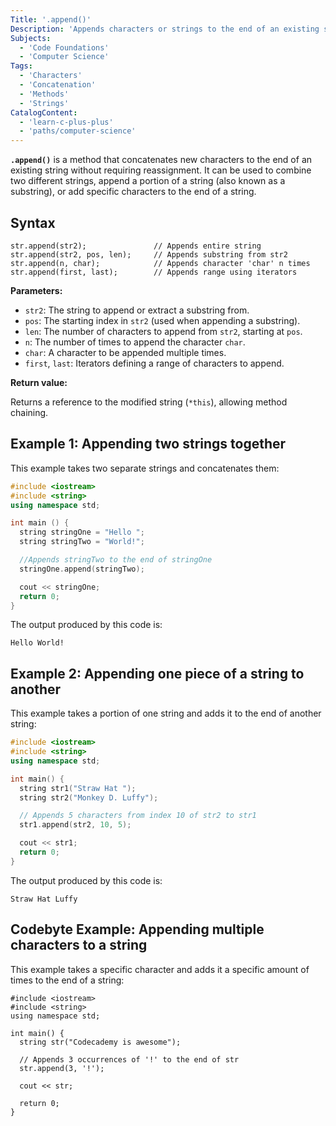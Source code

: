 ```yaml
---
Title: '.append()'
Description: 'Appends characters or strings to the end of an existing string.'
Subjects:
  - 'Code Foundations'
  - 'Computer Science'
Tags:
  - 'Characters'
  - 'Concatenation'
  - 'Methods'
  - 'Strings'
CatalogContent:
  - 'learn-c-plus-plus'
  - 'paths/computer-science'
---
```


**`.append()`** is a method that concatenates new characters to the end of an existing string without requiring reassignment. It can be used to combine two different strings, append a portion of a string (also known as a substring), or add specific characters to the end of a string.

## Syntax

```pseudo
str.append(str2);               // Appends entire string
str.append(str2, pos, len);     // Appends substring from str2
str.append(n, char);            // Appends character 'char' n times
str.append(first, last);        // Appends range using iterators
```

**Parameters:**

- `str2`: The string to append or extract a substring from.
- `pos`: The starting index in `str2` (used when appending a substring).
- `len`: The number of characters to append from `str2`, starting at `pos`.
- `n`: The number of times to append the character `char`.
- `char`: A character to be appended multiple times.
- `first`, `last`: Iterators defining a range of characters to append.

**Return value:**

Returns a reference to the modified string (`*this`), allowing method chaining.

## Example 1: Appending two strings together

This example takes two separate strings and concatenates them:

```cpp
#include <iostream>
#include <string>
using namespace std;

int main () {
  string stringOne = "Hello ";
  string stringTwo = "World!";

  //Appends stringTwo to the end of stringOne
  stringOne.append(stringTwo);

  cout << stringOne;
  return 0;
}
```

The output produced by this code is:

```shell
Hello World!
```

## Example 2: Appending one piece of a string to another

This example takes a portion of one string and adds it to the end of another string:

```cpp
#include <iostream>
#include <string>
using namespace std;

int main() {
  string str1("Straw Hat ");
  string str2("Monkey D. Luffy");

  // Appends 5 characters from index 10 of str2 to str1
  str1.append(str2, 10, 5);

  cout << str1;
  return 0;
}
```

The output produced by this code is:

```shell
Straw Hat Luffy
```

## Codebyte Example: Appending multiple characters to a string

This example takes a specific character and adds it a specific amount of times to the end of a string:

```codebyte/cpp
#include <iostream>
#include <string>
using namespace std;

int main() {
  string str("Codecademy is awesome");

  // Appends 3 occurrences of '!' to the end of str
  str.append(3, '!');

  cout << str;

  return 0;
}
```
